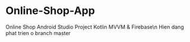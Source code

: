 # Online-Shop-App
Online Shop Android Studio Project Kotlin MVVM &amp; Firebase\n
Hien dang phat trien o branch master
